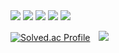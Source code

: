 <img src="https://img.shields.io/badge/SpringBoot-6DB33F?style=flat&logo=SpringBoot&logoColor=white"/>
<img src="https://img.shields.io/badge/JAVA-007396?style=for-the-badge&logo=java&logoColor=white">
<img src="https://img.shields.io/badge/React-61DAFB?style=flat&logo=React&logoColor=blue"/>
<img src="https://img.shields.io/badge/Vue.js-4FC08D?style=flat&logo=Vue.js&logoColor=blue"/>
<img src="https://img.shields.io/badge/JavaScript-F7DF1E?style=flat&logo=JavaScript&logoColor=yellow"/>


[![Solved.ac Profile](http://mazassumnida.wtf/api/v2/generate_badge?boj=dldusgkr788)](https://solved.ac/dldusgkr788/)
<img src="http://mazandi.herokuapp.com/api?handle=dldusgkr788&theme=warm" style="margin-left: 10px;" />
